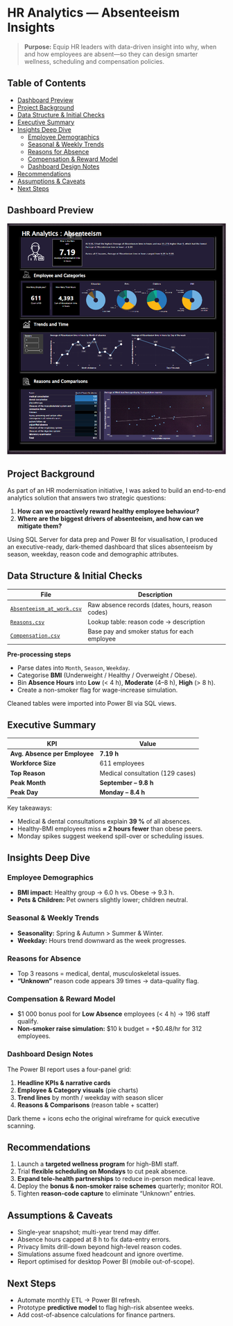 # HR Analytics — Absenteeism Insights

> **Purpose:** Equip HR leaders with data-driven insight into why, when and how employees are absent—so they can design smarter wellness, scheduling and compensation policies.


## Table of Contents
- [Dashboard Preview](#dashboard-preview)
- [Project Background](#project-background)
- [Data Structure & Initial Checks](#data-structure--initial-checks)
- [Executive Summary](#executive-summary)
- [Insights Deep Dive](#insights-deep-dive)
  - [Employee Demographics](#employee-demographics)
  - [Seasonal & Weekly Trends](#seasonal--weekly-trends)
  - [Reasons for Absence](#reasons-for-absence)
  - [Compensation & Reward Model](#compensation--reward-model)
  - [Dashboard Design Notes](#dashboard-design-notes)
- [Recommendations](#recommendations)
- [Assumptions & Caveats](#assumptions--caveats)
- [Next Steps](#next-steps)


## Dashboard Preview

![dashboard](https://github.com/ndomah1/HR-Analytics-Absenteeism-Insights/blob/main/images/HR%20Analytics%20Dashboard.png)


## Project Background
As part of an HR modernisation initiative, I was asked to build an end-to-end analytics solution that answers two strategic questions:

1. **How can we proactively reward healthy employee behaviour?**  
2. **Where are the biggest drivers of absenteeism, and how can we mitigate them?**

Using SQL Server for data prep and Power BI for visualisation, I produced an executive-ready, dark-themed dashboard that slices absenteeism by season, weekday, reason code and demographic attributes.


## Data Structure & Initial Checks
| File | Description |
|------|-------------|
| [`Absenteeism_at_work.csv`](https://github.com/ndomah1/HR-Analytics-Absenteeism-Insights/blob/main/data/Absenteeism_at_work.csv) | Raw absence records (dates, hours, reason codes) |
| [`Reasons.csv`](https://github.com/ndomah1/HR-Analytics-Absenteeism-Insights/blob/main/data/Reasons.csv) | Lookup table: reason code → description |
| [`Compensation.csv`](https://github.com/ndomah1/HR-Analytics-Absenteeism-Insights/blob/main/data/compensation.csv) | Base pay and smoker status for each employee |

**Pre-processing steps**

* Parse dates into `Month`, `Season`, `Weekday`.
* Categorise **BMI** (Underweight / Healthy / Overweight / Obese).
* Bin **Absence Hours** into **Low** (< 4 h), **Moderate** (4–8 h), **High** (> 8 h).
* Create a non-smoker flag for wage-increase simulation.

Cleaned tables were imported into Power BI via SQL views.


## Executive Summary
| KPI | Value |
|-----|-------|
| **Avg. Absence per Employee** | **7.19 h** |
| **Workforce Size** | 611 employees |
| **Top Reason** | Medical consultation (129 cases) |
| **Peak Month** | **September – 9.8 h** |
| **Peak Day** | **Monday – 8.4 h** |

Key takeaways:

* Medical & dental consultations explain **39 %** of all absences.  
* Healthy-BMI employees miss **≈ 2 hours fewer** than obese peers.  
* Monday spikes suggest weekend spill-over or scheduling issues.


## Insights Deep Dive

### Employee Demographics
* **BMI impact:** Healthy group → 6.0 h vs. Obese → 9.3 h.  
* **Pets & Children:** Pet owners slightly lower; children neutral.

### Seasonal & Weekly Trends
* **Seasonality:** Spring & Autumn > Summer & Winter.  
* **Weekday:** Hours trend downward as the week progresses.

### Reasons for Absence
* Top 3 reasons = medical, dental, musculoskeletal issues.  
* **“Unknown”** reason code appears 39 times → data-quality flag.

### Compensation & Reward Model
* \$1 000 bonus pool for **Low Absence** employees (< 4 h) → 196 staff qualify.  
* **Non-smoker raise simulation:** \$10 k budget = +\$0.48/hr for 312 employees.

### Dashboard Design Notes
The Power BI report uses a four-panel grid:

1. **Headline KPIs & narrative cards**  
2. **Employee & Category visuals** (pie charts)  
3. **Trend lines** by month / weekday with season slicer  
4. **Reasons & Comparisons** (reason table + scatter)

Dark theme + icons echo the original wireframe for quick executive scanning.


## Recommendations
1. Launch a **targeted wellness program** for high-BMI staff.  
2. Trial **flexible scheduling on Mondays** to cut peak absence.  
3. **Expand tele-health partnerships** to reduce in-person medical leave.  
4. Deploy the **bonus & non-smoker raise schemes** quarterly; monitor ROI.  
5. Tighten **reason-code capture** to eliminate “Unknown” entries.


## Assumptions & Caveats
* Single-year snapshot; multi-year trend may differ.  
* Absence hours capped at 8 h to fix data-entry errors.  
* Privacy limits drill-down beyond high-level reason codes.  
* Simulations assume fixed headcount and ignore overtime.  
* Report optimised for desktop Power BI (mobile out-of-scope).


## Next Steps
* Automate monthly ETL → Power BI refresh.  
* Prototype **predictive model** to flag high-risk absentee weeks.  
* Add cost-of-absence calculations for finance partners.

